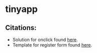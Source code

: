 # tinyapp

## Citations:

* Solution for onclick found [here](https://stackoverflow.com/a/4952482).
* Template for register form found [here](https://www.w3schools.com/howto/howto_css_register_form.asp).
